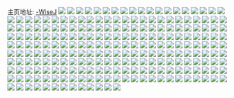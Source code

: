 主页地址: [-WiseJ](https://weibo.com/u/3761981710) 
![](https://wx4.sinaimg.cn/mw2000/e03b490ely1h9pgrjjappj22c0340qv5.jpg) 
![](https://wx4.sinaimg.cn/mw2000/e03b490ely1h9pgrkoz4cj22632wzhdv.jpg) 
![](https://wx4.sinaimg.cn/mw2000/e03b490ely1h9qhnc3jm1j21o02804qq.jpg) 
![](https://wx4.sinaimg.cn/mw2000/e03b490ely1h9qhne9f9tj224m35snph.jpg) 
![](https://wx4.sinaimg.cn/mw2000/e03b490ely1h9qhnfn2jmj22c02c0b2a.jpg) 
![](https://wx4.sinaimg.cn/mw2000/e03b490ely1h9ph7m5bb0j21a937kb2b.jpg) 
![](https://wx4.sinaimg.cn/mw2000/e03b490ely1h9ipapb71xj21kw35skjm.jpg) 
![](https://wx4.sinaimg.cn/mw2000/e03b490ely1h9ghuc64zgj22cg340x6q.jpg) 
![](https://wx4.sinaimg.cn/mw2000/e03b490ely1h9ghujuz2lj22c23401l1.jpg) 
![](https://wx4.sinaimg.cn/mw2000/e03b490ely1h9ghudzo1vj21wl2dsqv7.jpg) 
![](https://wx4.sinaimg.cn/mw2000/e03b490ely1h9ghumlykxj223t35s1kz.jpg) 
![](https://wx4.sinaimg.cn/mw2000/e03b490ely1h9ghug5monj22c0340u0y.jpg) 
![](https://wx4.sinaimg.cn/mw2000/e03b490ely1h9cebqa6wcj22c0340kjp.jpg) 
![](https://wx4.sinaimg.cn/mw2000/e03b490ely1h9ceka97zbj222o3404qs.jpg) 
![](https://wx4.sinaimg.cn/mw2000/e03b490ely1h9cebmsdyaj22c0340x6p.jpg) 
![](https://wx4.sinaimg.cn/mw2000/e03b490ely1h8h3qihvcyj22c02c0hdw.jpg) 
![](https://wx4.sinaimg.cn/mw2000/e03b490ely1h8h3qj801dj22hv3404qq.jpg) 
![](https://wx4.sinaimg.cn/mw2000/e03b490ely1h8h3qlj3uvj223u35s1kx.jpg) 
![](https://wx4.sinaimg.cn/mw2000/e03b490ely1h8h3qkjyx9j22fp3407wi.jpg) 
![](https://wx4.sinaimg.cn/mw2000/e03b490ely1h8g5qpexmvj22c0340qv6.jpg) 
![](https://wx4.sinaimg.cn/mw2000/e03b490ely1h8e40hfoupj21d136cb2b.jpg) 
![](https://wx4.sinaimg.cn/mw2000/e03b490ely1h8e3zytfynj22c03404qw.jpg) 
![](https://wx4.sinaimg.cn/mw2000/e03b490ely1h8e406t8csj22c0340kjr.jpg) 
![](https://wx4.sinaimg.cn/mw2000/e03b490ely1h89zul1z8qj22c03401kz.jpg) 
![](https://wx4.sinaimg.cn/mw2000/e03b490ely1h8e40ducc7j22by3404qs.jpg) 
![](https://wx4.sinaimg.cn/mw2000/e03b490ely1h8e3zqu738j221p2q97wl.jpg) 
![](https://wx4.sinaimg.cn/mw2000/e03b490ely1h8e408veagj23402xakjo.jpg) 
![](https://wx4.sinaimg.cn/mw2000/e03b490ely1h89zud72qxj22c0340e87.jpg) 
![](https://wx4.sinaimg.cn/mw2000/e03b490ely1h8e40ugghnj23403401l1.jpg) 
![](https://wx4.sinaimg.cn/mw2000/e03b490ely1h8a0clu6dxj22fp340qv6.jpg) 
![](https://wx4.sinaimg.cn/mw2000/e03b490ely1h754u1wookj22c0349x6s.jpg) 
![](https://wx4.sinaimg.cn/mw2000/e03b490ely1h6l58m0ad2j22c0340kjn.jpg) 
![](https://wx4.sinaimg.cn/mw2000/e03b490ely1h6gtjum9rlj22c0356x6t.jpg) 
![](https://wx4.sinaimg.cn/mw2000/e03b490ely1h6bm3ylytvj21wz2kq1kz.jpg) 
![](https://wx4.sinaimg.cn/mw2000/e03b490ely1h6bm4bhicmj22c0340x6r.jpg) 
![](https://wx4.sinaimg.cn/mw2000/e03b490ely1h6bm3uw74cj21rh2dj4qp.jpg) 
![](https://wx4.sinaimg.cn/mw2000/e03b490ely1h5p5qx44gfj21sc2dskjm.jpg) 
![](https://wx4.sinaimg.cn/mw2000/e03b490ely1h5p5qu5buij23402c0kjm.jpg) 
![](https://wx4.sinaimg.cn/mw2000/e03b490ely1h4jhklcuogj23gg56ox6r.jpg) 
![](https://wx4.sinaimg.cn/mw2000/e03b490ely1h4kjwnk32nj23gg56o1l1.jpg) 
![](https://wx4.sinaimg.cn/mw2000/e03b490ely1h4jhksc15vj23gg56ou11.jpg) 
![](https://wx4.sinaimg.cn/mw2000/e03b490ely1h4jhkgflnbj23gg56ohdx.jpg) 
![](https://wx4.sinaimg.cn/mw2000/e03b490ely1h4kjx1mi5rj23gg56ohdx.jpg) 
![](https://wx4.sinaimg.cn/mw2000/e03b490ely1h4kjwa81t6j23gg56ou11.jpg) 
![](https://wx4.sinaimg.cn/mw2000/e03b490ely1h4kjxejxltj23gg56ox6t.jpg) 
![](https://wx4.sinaimg.cn/mw2000/e03b490ely1h4kjxkdmanj23gg56oqv9.jpg) 
![](https://wx4.sinaimg.cn/mw2000/e03b490ely1h4kjxp5yv2j23gg56o7wk.jpg) 
![](https://wx4.sinaimg.cn/mw2000/e03b490ely1h4a68diluxj22d0340qv7.jpg) 
![](https://wx4.sinaimg.cn/mw2000/e03b490ely1h3pi6q6qdjj20uk6ka1kz.jpg) 
![](https://wx4.sinaimg.cn/mw2000/e03b490ely1h3pi6lo8rcj20uk77ru0z.jpg) 
![](https://wx4.sinaimg.cn/mw2000/e03b490ely1h3pi81f2zzj20xc230e3b.jpg) 
![](https://wx4.sinaimg.cn/mw2000/e03b490ely1h3pi6yeufaj20uk67gnpf.jpg) 
![](https://wx4.sinaimg.cn/mw2000/e03b490ely1h3pi8c6cruj20uk3vd4qp.jpg) 
![](https://wx4.sinaimg.cn/mw2000/e03b490ely1h3pi6mwm1bj20xc1wias1.jpg) 
![](https://wx4.sinaimg.cn/mw2000/e03b490ely1h3pi6sh9rdj20xc3uyu0x.jpg) 
![](https://wx4.sinaimg.cn/mw2000/e03b490ely1h37dk4slzhj22at3404qs.jpg) 
![](https://wx4.sinaimg.cn/mw2000/e03b490ely1h37dk2lbxvj21qk2c41ky.jpg) 
![](https://wx4.sinaimg.cn/mw2000/e03b490ely1h3055koes4j20xc2ut1ky.jpg) 
![](https://wx4.sinaimg.cn/mw2000/e03b490ely1h3055iw7dyj21rh2c7qv8.jpg) 
![](https://wx4.sinaimg.cn/mw2000/e03b490ely1h3055m0zhnj226z2xbe82.jpg) 
![](https://wx4.sinaimg.cn/mw2000/e03b490ely1h2t579tketj216o1kwqv5.jpg) 
![](https://wx4.sinaimg.cn/mw2000/e03b490ely1h2t5737xp2j22c02rpx6p.jpg) 
![](https://wx4.sinaimg.cn/mw2000/e03b490ely1h2t57b0onwj20yf14iqng.jpg) 
![](https://wx4.sinaimg.cn/mw2000/e03b490ely1h2koi12njhj22c0340b2a.jpg) 
![](https://wx4.sinaimg.cn/mw2000/e03b490ely1h2kohxt5mej223u35su0y.jpg) 
![](https://wx4.sinaimg.cn/mw2000/e03b490ely1h1yxj9ekbaj21vi3cukjl.jpg) 
![](https://wx4.sinaimg.cn/mw2000/e03b490ely1h1ubelgjxnj224i2u24qq.jpg) 
![](https://wx4.sinaimg.cn/mw2000/e03b490ely1h1ubht77z9j22c0340hdx.jpg) 
![](https://wx4.sinaimg.cn/mw2000/e03b490ely1h1ubhl186gj20xc2s07wi.jpg) 
![](https://wx4.sinaimg.cn/mw2000/e03b490ely1h1ubhml39kj22ct356qv8.jpg) 
![](https://wx4.sinaimg.cn/mw2000/e03b490ely1h1ubhz5lnjj22802yo4qs.jpg) 
![](https://wx4.sinaimg.cn/mw2000/e03b490ely1h1ubekhktbj22c0340kjo.jpg) 
![](https://wx4.sinaimg.cn/mw2000/e03b490ely1h1l5lvrndqj23402c0kjm.jpg) 
![](https://wx4.sinaimg.cn/mw2000/e03b490ely1h1gntapetrj22c035uu0x.jpg) 
![](https://wx4.sinaimg.cn/mw2000/e03b490ely1h1gntcbfvnj22c0340wys.jpg) 
![](https://wx4.sinaimg.cn/mw2000/e03b490ely1h1gntdia9oj22c0340b2a.jpg) 
![](https://wx4.sinaimg.cn/mw2000/e03b490ely1h1gntbp32kj22az3407wi.jpg) 
![](https://wx4.sinaimg.cn/mw2000/e03b490ely1h1fj6m3k1sj21qz3404qp.jpg) 
![](https://wx4.sinaimg.cn/mw2000/e03b490ely1h1fj7bj5kxj22yo280kjo.jpg) 
![](https://wx4.sinaimg.cn/mw2000/e03b490ely1h1f45mqcbdj22c0340b2a.jpg) 
![](https://wx4.sinaimg.cn/mw2000/e03b490ely1h0xyea61qmj216p1l5h7s.jpg) 
![](https://wx4.sinaimg.cn/mw2000/e03b490ely1h0tpsy46dvj223u1kwqv5.jpg) 
![](https://wx4.sinaimg.cn/mw2000/e03b490ely1h0tpt04kw4j21kw23uqv5.jpg) 
![](https://wx4.sinaimg.cn/mw2000/e03b490ely1h0tpsz3wv4j223u1kwqv5.jpg) 
![](https://wx4.sinaimg.cn/mw2000/e03b490ely1h0teyf3fpfj20xc230tyq.jpg) 
![](https://wx4.sinaimg.cn/mw2000/e03b490ely1h0ebpsnvrcj22592xxqv6.jpg) 
![](https://wx4.sinaimg.cn/mw2000/e03b490ely1gywim1m1jcj20yi0yimzb.jpg) 
![](https://wx4.sinaimg.cn/mw2000/e03b490ely1gxzlcrltyrj20vp0j8gt1.jpg) 
![](https://wx4.sinaimg.cn/mw2000/e03b490ely1gxzoyqsj6hj22c02c0kjm.jpg) 
![](https://wx4.sinaimg.cn/mw2000/e03b490ely1gxwr3mtqzaj21xe2q7u0x.jpg) 
![](https://wx4.sinaimg.cn/mw2000/e03b490ely1gxtn26k31kj22802yo1kz.jpg) 
![](https://wx4.sinaimg.cn/mw2000/e03b490ely1gxlsvujdx0j215o1qi4qp.jpg) 
![](https://wx4.sinaimg.cn/mw2000/e03b490ely1gxlsw01c3pj215o1qi7vt.jpg) 
![](https://wx4.sinaimg.cn/mw2000/e03b490ely1gxlsw9zjdzj22c0340npf.jpg) 
![](https://wx4.sinaimg.cn/mw2000/e03b490ely1gw6ujd0600j23402c07wn.jpg) 
![](https://wx4.sinaimg.cn/mw2000/e03b490ely1gw6prz8glrj23402c0x6s.jpg) 
![](https://wx4.sinaimg.cn/mw2000/e03b490ely1gw6uhtxrifj23402c0qv7.jpg) 
![](https://wx4.sinaimg.cn/mw2000/e03b490ely1gw6ujia1cdj22c0340npg.jpg) 
![](https://wx4.sinaimg.cn/mw2000/e03b490ely1gw46lkcyptj22ak3224qq.jpg) 
![](https://wx4.sinaimg.cn/mw2000/e03b490ely1gw46lnaka0j21s22dd4qq.jpg) 
![](https://wx4.sinaimg.cn/mw2000/e03b490ely1gw46lt29tkj22db35s4qr.jpg) 
![](https://wx4.sinaimg.cn/mw2000/e03b490ely1gw46l7l8tcj22c03407wm.jpg) 
![](https://wx4.sinaimg.cn/mw2000/e03b490ely1gw46l8diotj23402c0tj8.jpg) 
![](https://wx4.sinaimg.cn/mw2000/e03b490ely1gw46m4qirkj22c02c07wi.jpg) 
![](https://wx4.sinaimg.cn/mw2000/e03b490ely1gw46lxloywj21kz35su0x.jpg) 
![](https://wx4.sinaimg.cn/mw2000/e03b490ely1gw46lfr9ghj22dc35se83.jpg) 
![](https://wx4.sinaimg.cn/mw2000/e03b490ely1gw46m32lmwj2296306u0y.jpg) 
![](https://wx4.sinaimg.cn/mw2000/e03b490ely1gw2d5bezn8j20rs0rmwfs.jpg) 
![](https://wx4.sinaimg.cn/mw2000/0046ATimly1guoh3bdnsmj615o212k0202.jpg) 
![](https://wx4.sinaimg.cn/mw2000/0046ATimly1gtz4nzumpfj63402c0kjm02.jpg) 
![](https://wx4.sinaimg.cn/mw2000/0046ATimly1gt249yrjiaj615o1qi1kx02.jpg) 
![](https://wx4.sinaimg.cn/mw2000/e03b490ely1gskazcjoo8j20rs1jk7wh.jpg) 
![](https://wx4.sinaimg.cn/mw2000/e03b490ely1gri0w46oxvj20rs1xg1fs.jpg) 
![](https://wx4.sinaimg.cn/mw2000/e03b490ely1gqy047oo23j21o01o0hdt.jpg) 
![](https://wx4.sinaimg.cn/mw2000/e03b490ely1gnsytfi70aj21o01o0kjl.jpg) 
![](https://wx4.sinaimg.cn/mw2000/e03b490ely1gncy36qdojj22802yohdu.jpg) 
![](https://wx4.sinaimg.cn/mw2000/e03b490ely1gn644i3x3zj22c02c01l0.jpg) 
![](https://wx4.sinaimg.cn/mw2000/e03b490ely1gn644inwmfj20yi0j10z4.jpg) 
![](https://wx4.sinaimg.cn/mw2000/e03b490ely1gn644gy3suj20c80c8wga.jpg) 
![](https://wx4.sinaimg.cn/mw2000/e03b490ely1gn2dd8u3ojj22c0340qva.jpg) 
![](https://wx4.sinaimg.cn/mw2000/e03b490ely1gm065ymlylj22802you0z.jpg) 
![](https://wx4.sinaimg.cn/mw2000/e03b490ely1gllc2l4hgoj23402c04qp.jpg) 
![](https://wx4.sinaimg.cn/mw2000/e03b490ely1gllc4nklf1j23402c0ka4.jpg) 
![](https://wx4.sinaimg.cn/mw2000/e03b490ely1gllc2i5ruzj23402c0b29.jpg) 
![](https://wx4.sinaimg.cn/mw2000/e03b490ely1gllf8yahe9j23401jynn1.jpg) 
![](https://wx4.sinaimg.cn/mw2000/e03b490ely1gllf8zz0i2j23402c0u0x.jpg) 
![](https://wx4.sinaimg.cn/mw2000/e03b490ely1gllf92culjj23402c01kz.jpg) 
![](https://wx4.sinaimg.cn/mw2000/e03b490ely1glhxnih7oqj21be0zkaq9.jpg) 
![](https://wx4.sinaimg.cn/mw2000/e03b490ely1gkw1deq69bj227f2a0b2a.jpg) 
![](https://wx4.sinaimg.cn/mw2000/e03b490ely1gkkvpwd79mj22c02c0u0z.jpg) 
![](https://wx4.sinaimg.cn/mw2000/e03b490ely1gkkvq04necj22c02c0hdv.jpg) 
![](https://wx4.sinaimg.cn/mw2000/e03b490ely1gkkwofoynej22yo280kjp.jpg) 
![](https://wx4.sinaimg.cn/mw2000/e03b490ely1gjpggee1ohj20u00rpagt.jpg) 
![](https://wx4.sinaimg.cn/mw2000/e03b490ely1gjpggdvtw8j22yo280kjn.jpg) 
![](https://wx4.sinaimg.cn/mw2000/e03b490ely1gjpggen1wuj20g20c0wft.jpg) 
![](https://wx4.sinaimg.cn/mw2000/e03b490ely1giji8uukyrj22c02c0x6p.jpg) 
![](https://wx4.sinaimg.cn/mw2000/e03b490ely1giji8tnrcdj22ba333kjn.jpg) 
![](https://wx4.sinaimg.cn/mw2000/e03b490ely1giji8vtsdwj20rs4r74qp.jpg) 
![](https://wx4.sinaimg.cn/mw2000/e03b490ely1gi13buwc0oj22c02c04qr.jpg) 
![](https://wx4.sinaimg.cn/mw2000/e03b490ely1gi13by6wd9j22c02c0npe.jpg) 
![](https://wx4.sinaimg.cn/mw2000/e03b490ely1gi13bqgc2aj22c02c0u0x.jpg) 
![](https://wx4.sinaimg.cn/mw2000/e03b490ely1gi13c8iof1j22c02c07wj.jpg) 
![](https://wx4.sinaimg.cn/mw2000/e03b490ely1gi13c46lalj22c02c0u0x.jpg) 
![](https://wx4.sinaimg.cn/mw2000/e03b490ely1gi13c15bijj22c02c0kjl.jpg) 
![](https://wx4.sinaimg.cn/mw2000/e03b490ely1ghpg351z7tj20zk1betqf.jpg) 
![](https://wx4.sinaimg.cn/mw2000/e03b490ely1ghpg33uyhrj20zk1bets8.jpg) 
![](https://wx4.sinaimg.cn/mw2000/e03b490ely1ghpg34mw26j20zk1bedxw.jpg) 
![](https://wx4.sinaimg.cn/mw2000/e03b490ely1ghpg35my5tj20zk1beh3x.jpg) 
![](https://wx4.sinaimg.cn/mw2000/e03b490ely1ggsuo5504cj22801o0x6p.jpg) 
![](https://wx4.sinaimg.cn/mw2000/e03b490ely1ggpjtl5uxbj23402c0hdw.jpg) 
![](https://wx4.sinaimg.cn/mw2000/e03b490ely1ggpjtn5zmqj20j60i6jt2.jpg) 
![](https://wx4.sinaimg.cn/mw2000/e03b490ely1gghi0bko84j23402c0b29.jpg) 
![](https://wx4.sinaimg.cn/mw2000/e03b490ely1gghi0alaegj23402c01i3.jpg) 
![](https://wx4.sinaimg.cn/mw2000/e03b490ely1gghi0cg3pij22c02c04qp.jpg) 
![](https://wx4.sinaimg.cn/mw2000/e03b490ely1gfwu4lyftfj20rs2ibb29.jpg) 
![](https://wx4.sinaimg.cn/mw2000/e03b490ely1gfd5l2vybrj22bc3h01l1.jpg) 
![](https://wx4.sinaimg.cn/mw2000/e03b490ely1ge8nnqmcdej20rs2w67wh.jpg) 
![](https://wx4.sinaimg.cn/mw2000/e03b490ely1ge8n94ap65j20rs2bc1kx.jpg) 
![](https://wx4.sinaimg.cn/mw2000/e03b490ely1ge8n95r8acj20rs2av4qp.jpg) 
![](https://wx4.sinaimg.cn/mw2000/e03b490ely1ge2e6db3r6j21o0280x6q.jpg) 
![](https://wx4.sinaimg.cn/mw2000/e03b490ely1gdwxdxnh46j22c02c0u0z.jpg) 
![](https://wx4.sinaimg.cn/mw2000/e03b490ely1gdwxdurnbvj22c02c0b2b.jpg) 
![](https://wx4.sinaimg.cn/mw2000/e03b490ely1gdsalohxmmj22c02c0b2b.jpg) 
![](https://wx4.sinaimg.cn/mw2000/e03b490ely1gdkvqj805oj23402hukjn.jpg) 
![](https://wx4.sinaimg.cn/mw2000/e03b490ely1gdkvqma2uyj22c0340qv9.jpg) 
![](https://wx4.sinaimg.cn/mw2000/e03b490ely1gdkvqjzt0fj214012qwpx.jpg) 
![](https://wx4.sinaimg.cn/mw2000/e03b490ely1gd1qrie9qtj22c02c0b2e.jpg) 
![](https://wx4.sinaimg.cn/mw2000/e03b490ely1gd1qrjurs0j227u1ok7wh.jpg) 
![](https://wx4.sinaimg.cn/mw2000/e03b490ely1gd1qrl2yucj22c02c0npe.jpg) 
![](https://wx4.sinaimg.cn/mw2000/e03b490ely1ga8sag07cij20rs10ftl6.jpg) 
![](https://wx4.sinaimg.cn/mw2000/e03b490ely1ga8safg8r5j22801omkjm.jpg) 
![](https://wx4.sinaimg.cn/mw2000/e03b490ely1ga8saatjrcj20rs1d3ndt.jpg) 
![](https://wx4.sinaimg.cn/mw2000/e03b490ely1ga97k8ci90j20rs1qi7wh.jpg) 
![](https://wx4.sinaimg.cn/mw2000/e03b490ely1ga8sadue43j22801o0x6r.jpg) 
![](https://wx4.sinaimg.cn/mw2000/e03b490ely1gd208v3qf7j22c02c0hdt.jpg) 
![](https://wx4.sinaimg.cn/mw2000/e03b490ely1g7za3kcgi0j23402c07wi.jpg) 
![](https://wx4.sinaimg.cn/mw2000/e03b490ely1g7za3azzahj20rs3krb29.jpg) 
![](https://wx4.sinaimg.cn/mw2000/e03b490ely1g7za38bai1j23402c0kjl.jpg) 
![](https://wx4.sinaimg.cn/mw2000/e03b490ely1g7za3cymatj20rs1cdh1d.jpg) 
![](https://wx4.sinaimg.cn/mw2000/e03b490ely1g7za3c5b6uj21sg1cg7wh.jpg) 
![](https://wx4.sinaimg.cn/mw2000/e03b490ely1g7za3ldgllj20rs184qga.jpg) 
![](https://wx4.sinaimg.cn/mw2000/e03b490ely1g7za3hl3bfj23402c0x6p.jpg) 
![](https://wx4.sinaimg.cn/mw2000/e03b490ely1g7za3e40b3j23402c0b29.jpg) 
![](https://wx4.sinaimg.cn/mw2000/e03b490ely1g7za5o3iwpj23402c0e82.jpg) 
![](https://wx4.sinaimg.cn/mw2000/e03b490ely1g7pw5bz9dhj23402c07bo.jpg) 
![](https://wx4.sinaimg.cn/mw2000/e03b490ely1g2pag78cwjj20kw1qok9f.jpg) 
![](https://wx4.sinaimg.cn/mw2000/e03b490ely1g2pag7hb1hj20kw1o6n8i.jpg) 
![](https://wx4.sinaimg.cn/mw2000/e03b490ely1g2pag82ac0j20kw26ce6x.jpg) 
![](https://wx4.sinaimg.cn/mw2000/e03b490ely1g2pagbjq0wj20kw2144dd.jpg) 
![](https://wx4.sinaimg.cn/mw2000/e03b490ely1g2pag9uuxfj20kw2ovwxs.jpg) 
![](https://wx4.sinaimg.cn/mw2000/e03b490ely1g2pag6ua6gj20kw3l3hdt.jpg) 
![](https://wx4.sinaimg.cn/mw2000/e03b490ely1g2pag7pa2aj20kw0vc46t.jpg) 
![](https://wx4.sinaimg.cn/mw2000/e03b490ely1g2pag8sno9j20kw0vc7gv.jpg) 
![](https://wx4.sinaimg.cn/mw2000/e03b490ely1g2pagb8kpbj20kw1lhdth.jpg) 
![](https://wx4.sinaimg.cn/mw2000/e03b490ely1g00f0kpyzxj22ds1sc1l2.jpg) 
![](https://wx4.sinaimg.cn/mw2000/e03b490ely1fyuow8kxuoj22ds1sc4qu.jpg) 
![](https://wx4.sinaimg.cn/mw2000/e03b490ely1fyuowy1vf4j22ds1scu12.jpg) 
![](https://wx4.sinaimg.cn/mw2000/e03b490ely1fyuox0u5soj22ds1sckjq.jpg) 
![](https://wx4.sinaimg.cn/mw2000/e03b490ely1fxa6nazq4kj22c02c01ky.jpg) 
![](https://wx4.sinaimg.cn/mw2000/e03b490ely1fvkv57sd8zj20z30qotiw.jpg) 
![](https://wx4.sinaimg.cn/mw2000/e03b490ely1fvkv588renj20z70qok69.jpg) 
![](https://wx4.sinaimg.cn/mw2000/e03b490ely1fvkv5ckehdj23402c0kjt.jpg) 
![](https://wx4.sinaimg.cn/mw2000/e03b490ely1fvkv60k3djj233y2dohe1.jpg) 
![](https://wx4.sinaimg.cn/mw2000/e03b490ely1fvkv61ax4gj20yi0qo12x.jpg) 
![](https://wx4.sinaimg.cn/mw2000/e03b490ely1fvkv57ah5vj21401z4wu6.jpg) 
![](https://wx4.sinaimg.cn/mw2000/e03b490ely1fus5ztaujjj20kw2tt7wi.jpg) 
![](https://wx4.sinaimg.cn/mw2000/e03b490ely1fus5zsha6vj20kw3537wj.jpg) 
![](https://wx4.sinaimg.cn/mw2000/e03b490ely1fus5zvienij20kw563b2e.jpg) 
![](https://wx4.sinaimg.cn/mw2000/e03b490ely1ftr13v79p3j23402c0qv7.jpg) 
![](https://wx4.sinaimg.cn/mw2000/e03b490ely1ftr32ofhd8j23402c0b2d.jpg) 
![](https://wx4.sinaimg.cn/mw2000/e03b490ely1ftr32rbj7ej23402c0npf.jpg) 
![](https://wx4.sinaimg.cn/mw2000/e03b490ely1ftr32ypo18j23402c04qt.jpg) 
![](https://wx4.sinaimg.cn/mw2000/e03b490ely1ftr332zbr4j23402c0u12.jpg) 
![](https://wx4.sinaimg.cn/mw2000/e03b490ely1ftr13tpd9ej23402c0e84.jpg) 
![](https://wx4.sinaimg.cn/mw2000/e03b490ely1ftr32ma0x5j23402c0kjs.jpg) 
![](https://wx4.sinaimg.cn/mw2000/e03b490ely1ftr33485plj20zk0qotri.jpg) 
![](https://wx4.sinaimg.cn/mw2000/e03b490ely1ftr33af71sj23402c0he0.jpg) 
![](https://wx4.sinaimg.cn/mw2000/e03b490ely1fsmqlahe4rj22c0340x6u.jpg) 
![](https://wx4.sinaimg.cn/mw2000/e03b490ely1fsmqlk5o0qj23402c0e87.jpg) 
![](https://wx4.sinaimg.cn/mw2000/e03b490ely1fsmql1cm1dj22c03404qv.jpg) 
![](https://wx4.sinaimg.cn/mw2000/e03b490ely1fsmqlpjt52j21sg1ccqv7.jpg) 
![](https://wx4.sinaimg.cn/mw2000/e03b490ely1fsmqlqp2n0j20qo0zk47r.jpg) 
![](https://wx4.sinaimg.cn/mw2000/e03b490ely1fsmqm0y3d3j23402c0npk.jpg) 
![](https://wx4.sinaimg.cn/mw2000/e03b490ely1frx5pku4c5j21cf1sgnpg.jpg) 
![](https://wx4.sinaimg.cn/mw2000/e03b490ely1frx5ppqbfqj21cf1sgnpg.jpg) 
![](https://wx4.sinaimg.cn/mw2000/e03b490ely1frx6b24a43j21cf1sge84.jpg) 
![](https://wx4.sinaimg.cn/mw2000/e03b490ely1frx6boujxuj21cf1sgu10.jpg) 
![](https://wx4.sinaimg.cn/mw2000/e03b490ely1frx6bpq6uoj21sg1sgk4j.jpg) 
![](https://wx4.sinaimg.cn/mw2000/e03b490ely1frx5q04ak0j21cf1sgu10.jpg) 
![](https://wx4.sinaimg.cn/mw2000/e03b490ely1frx5pfv9krj22c02c04qv.jpg) 
![](https://wx4.sinaimg.cn/mw2000/e03b490ely1frx6dm0h72j22c02c04qu.jpg) 
![](https://wx4.sinaimg.cn/mw2000/e03b490ely1frx6dsgy82j22c02c0hdz.jpg) 
